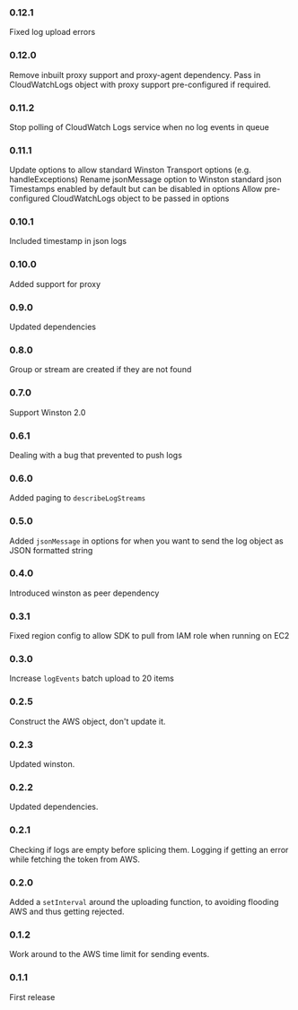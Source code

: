 ### 0.12.1
Fixed log upload errors

### 0.12.0
Remove inbuilt proxy support and proxy-agent dependency. Pass in CloudWatchLogs object with proxy support pre-configured if required.

### 0.11.2
Stop polling of CloudWatch Logs service when no log events in queue

### 0.11.1
Update options to allow standard Winston Transport options (e.g. handleExceptions)
Rename jsonMessage option to Winston standard json
Timestamps enabled by default but can be disabled in options
Allow pre-configured CloudWatchLogs object to be passed in options

### 0.10.1

Included timestamp in json logs

### 0.10.0

Added support for proxy

### 0.9.0

Updated dependencies

### 0.8.0

Group or stream are created if they are not found

### 0.7.0

Support Winston 2.0

### 0.6.1

Dealing with a bug that prevented to push logs

### 0.6.0

Added paging to `describeLogStreams`

### 0.5.0

Added `jsonMessage` in options for when you want to send the log object as JSON formatted string

### 0.4.0

Introduced winston as peer dependency

### 0.3.1

Fixed region config to allow SDK to pull from IAM role when running on EC2

### 0.3.0

Increase `logEvents` batch upload to 20 items

### 0.2.5

Construct the AWS object, don't update it.

### 0.2.3

Updated winston.

### 0.2.2

Updated dependencies.

### 0.2.1

Checking if logs are empty before splicing them.
Logging if getting an error while fetching the token from AWS.

### 0.2.0

Added a `setInterval` around the uploading function, to avoiding flooding AWS and thus getting rejected.

### 0.1.2

Work around to the AWS time limit for sending events.

### 0.1.1

First release

